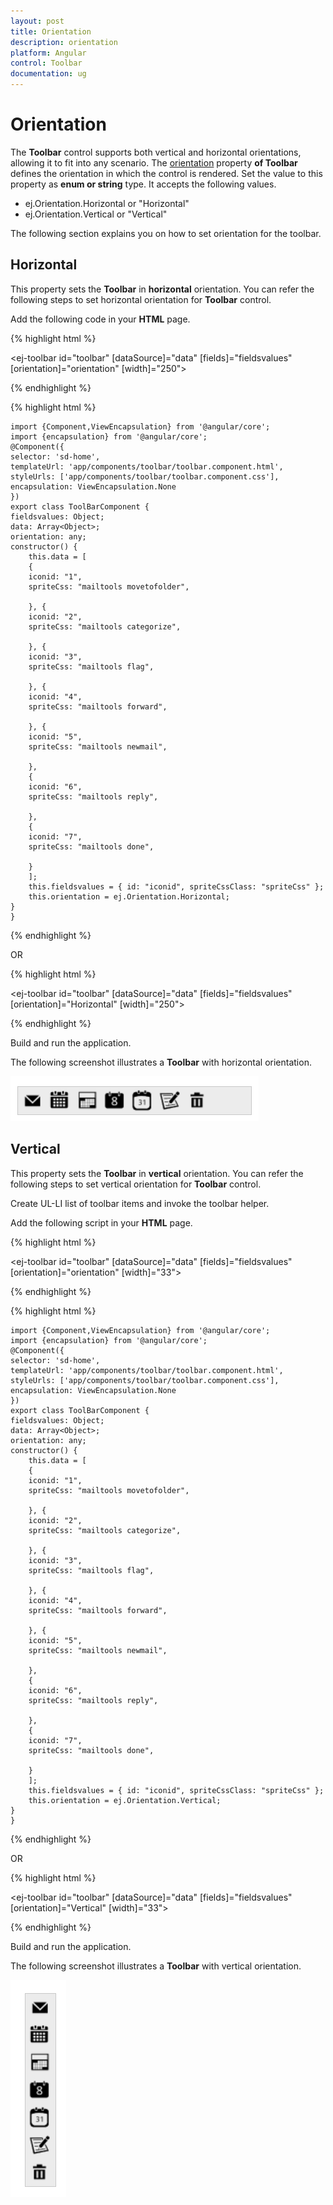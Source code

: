 ```yaml
---
layout: post
title: Orientation
description: orientation
platform: Angular
control: Toolbar
documentation: ug
---
```


# Orientation

The **Toolbar** control supports both vertical and horizontal orientations, allowing it to fit into any scenario. The [orientation](https://help.syncfusion.com/api/js/ejtoolbar#members:orientation) property **of Toolbar** defines the orientation in which the control is rendered. Set the value to this property as **enum or string** type. It accepts the following values.

* ej.Orientation.Horizontal or "Horizontal"
* ej.Orientation.Vertical  or "Vertical"

The following section explains you on how to set orientation for the toolbar.

## Horizontal

This property sets the **Toolbar** in **horizontal** orientation. You can refer the following steps to set horizontal orientation for **Toolbar** control.

Add the following code in your **HTML** page.

{% highlight html %}

<ej-toolbar id="toolbar" [dataSource]="data" [fields]="fieldsvalues" [orientation]="orientation" [width]="250"></ej-toolbar>

{% endhighlight %}

{% highlight html %}

    import {Component,ViewEncapsulation} from '@angular/core';
    import {encapsulation} from '@angular/core'; 
    @Component({
    selector: 'sd-home',
    templateUrl: 'app/components/toolbar/toolbar.component.html',
    styleUrls: ['app/components/toolbar/toolbar.component.css'],
    encapsulation: ViewEncapsulation.None
    })
    export class ToolBarComponent {
    fieldsvalues: Object;
    data: Array<Object>;
    orientation: any;
    constructor() {
        this.data = [
        {
        iconid: "1",
        spriteCss: "mailtools movetofolder",

        }, {
        iconid: "2",
        spriteCss: "mailtools categorize",

        }, {
        iconid: "3",
        spriteCss: "mailtools flag",

        }, {
        iconid: "4",
        spriteCss: "mailtools forward",

        }, {
        iconid: "5",
        spriteCss: "mailtools newmail",

        },
        {
        iconid: "6",
        spriteCss: "mailtools reply",

        },
        {
        iconid: "7",
        spriteCss: "mailtools done",

        }
        ];
        this.fieldsvalues = { id: "iconid", spriteCssClass: "spriteCss" };
        this.orientation = ej.Orientation.Horizontal;
    }
    }

{% endhighlight %}

OR

{% highlight html %}

<ej-toolbar id="toolbar" [dataSource]="data" [fields]="fieldsvalues" [orientation]="Horizontal" [width]="250"></ej-toolbar>
</div>

{% endhighlight %}

Build and run the application.

The following screenshot illustrates a **Toolbar** with horizontal orientation.

![](Orientation_images/Orientation_img1.png)

## Vertical

This property sets the **Toolbar** in **vertical** orientation. You can refer the following steps to set vertical orientation for **Toolbar** control.

Create UL-LI list of toolbar items and invoke the toolbar helper.

Add the following script in your **HTML** page.

{% highlight html %}

<ej-toolbar id="toolbar" [dataSource]="data" [fields]="fieldsvalues" [orientation]="orientation" [width]="33"></ej-toolbar>

{% endhighlight %}

{% highlight html %}

    import {Component,ViewEncapsulation} from '@angular/core';
    import {encapsulation} from '@angular/core'; 
    @Component({
    selector: 'sd-home',
    templateUrl: 'app/components/toolbar/toolbar.component.html',
    styleUrls: ['app/components/toolbar/toolbar.component.css'],
    encapsulation: ViewEncapsulation.None
    })
    export class ToolBarComponent {
    fieldsvalues: Object;
    data: Array<Object>;
    orientation: any;
    constructor() {
        this.data = [
        {
        iconid: "1",
        spriteCss: "mailtools movetofolder",

        }, {
        iconid: "2",
        spriteCss: "mailtools categorize",

        }, {
        iconid: "3",
        spriteCss: "mailtools flag",

        }, {
        iconid: "4",
        spriteCss: "mailtools forward",

        }, {
        iconid: "5",
        spriteCss: "mailtools newmail",

        },
        {
        iconid: "6",
        spriteCss: "mailtools reply",

        },
        {
        iconid: "7",
        spriteCss: "mailtools done",

        }
        ];
        this.fieldsvalues = { id: "iconid", spriteCssClass: "spriteCss" };
        this.orientation = ej.Orientation.Vertical;
    }
    }

{% endhighlight %}

OR

{% highlight html %}
  
<ej-toolbar id="toolbar" [dataSource]="data" [fields]="fieldsvalues" [orientation]="Vertical" [width]="33"></ej-toolbar>
</div>

{% endhighlight %}

Build and run the application.

The following screenshot illustrates a **Toolbar** with vertical orientation.

![](Orientation_images/Orientation_img2.png)